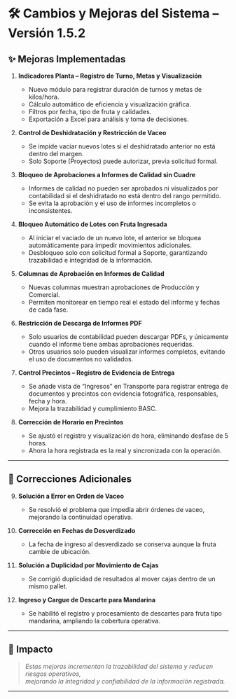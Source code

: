 # 🛠️ Cambios y Mejoras del Sistema – Versión 1.5.2


## ✨ Mejoras Implementadas

1. **Indicadores Planta – Registro de Turno, Metas y Visualización**
   - Nuevo módulo para registrar duración de turnos y metas de kilos/hora.
   - Cálculo automático de eficiencia y visualización gráfica.
   - Filtros por fecha, tipo de fruta y calidades.
   - Exportación a Excel para análisis y toma de decisiones.

2. **Control de Deshidratación y Restricción de Vaceo**
   - Se impide vaciar nuevos lotes si el deshidratado anterior no está dentro del margen.
   - Solo Soporte (Proyectos) puede autorizar, previa solicitud formal.

3. **Bloqueo de Aprobaciones a Informes de Calidad sin Cuadre**
   - Informes de calidad no pueden ser aprobados ni visualizados por contabilidad si el deshidratado no está dentro del rango permitido.
   - Se evita la aprobación y el uso de informes incompletos o inconsistentes.

4. **Bloqueo Automático de Lotes con Fruta Ingresada**
   - Al iniciar el vaciado de un nuevo lote, el anterior se bloquea automáticamente para impedir movimientos adicionales.
   - Desbloqueo solo con solicitud formal a Soporte, garantizando trazabilidad e integridad de la información.

5. **Columnas de Aprobación en Informes de Calidad**
   - Nuevas columnas muestran aprobaciones de Producción y Comercial.
   - Permiten monitorear en tiempo real el estado del informe y fechas de cada fase.

6. **Restricción de Descarga de Informes PDF**
   - Solo usuarios de contabilidad pueden descargar PDFs, y únicamente cuando el informe tiene ambas aprobaciones requeridas.
   - Otros usuarios solo pueden visualizar informes completos, evitando el uso de documentos no validados.

7. **Control Precintos – Registro de Evidencia de Entrega**
   - Se añade vista de “Ingresos” en Transporte para registrar entrega de documentos y precintos con evidencia fotográfica, responsables, fecha y hora.
   - Mejora la trazabilidad y cumplimiento BASC.

8. **Corrección de Horario en Precintos**
   - Se ajustó el registro y visualización de hora, eliminando desfase de 5 horas.
   - Ahora la hora registrada es la real y sincronizada con la operación.

---

## 🐞 Correcciones Adicionales

9. **Solución a Error en Orden de Vaceo**
   - Se resolvió el problema que impedía abrir órdenes de vaceo, mejorando la continuidad operativa.

10. **Corrección en Fechas de Desverdizado**
    - La fecha de ingreso al desverdizado se conserva aunque la fruta cambie de ubicación.

11. **Solución a Duplicidad por Movimiento de Cajas**
    - Se corrigió duplicidad de resultados al mover cajas dentro de un mismo pallet.

12. **Ingreso y Cargue de Descarte para Mandarina**
    - Se habilitó el registro y procesamiento de descartes para fruta tipo mandarina, ampliando la cobertura operativa.

---

## 🚀 Impacto

> _Estas mejoras incrementan la trazabilidad del sistema y reducen riesgos operativos,  
> mejorando la integridad y confiabilidad de la información registrada._  

---


